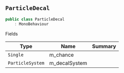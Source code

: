 ## `ParticleDecal`

```csharp
public class ParticleDecal
    : MonoBehaviour

```

Fields

| Type | Name | Summary | 
| --- | --- | --- | 
| `Single` | m_chance |  | 
| `ParticleSystem` | m_decalSystem |  | 



